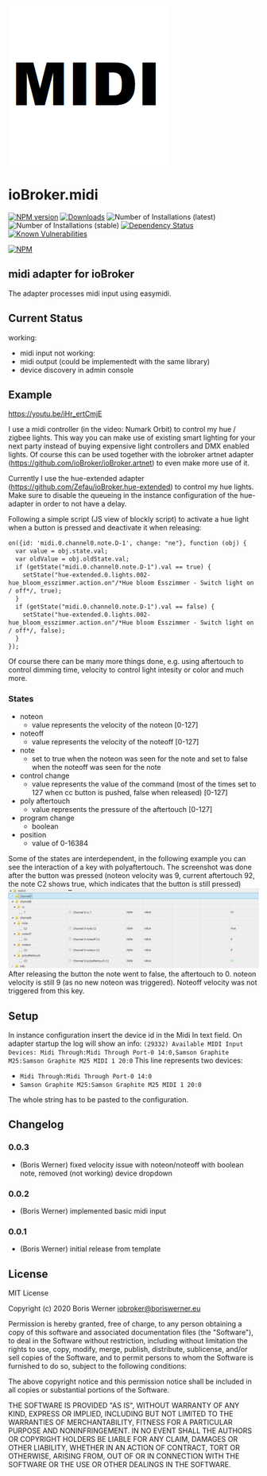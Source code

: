 ![Logo](admin/midi.png)
# ioBroker.midi

[![NPM version](http://img.shields.io/npm/v/iobroker.midi.svg)](https://www.npmjs.com/package/iobroker.midi)
[![Downloads](https://img.shields.io/npm/dm/iobroker.midi.svg)](https://www.npmjs.com/package/iobroker.midi)
![Number of Installations (latest)](http://iobroker.live/badges/midi-installed.svg)
![Number of Installations (stable)](http://iobroker.live/badges/midi-stable.svg)
[![Dependency Status](https://img.shields.io/david/boriswerner/iobroker.midi.svg)](https://david-dm.org/boriswerner/iobroker.midi)
[![Known Vulnerabilities](https://snyk.io/test/github/boriswerner/ioBroker.midi/badge.svg)](https://snyk.io/test/github/boriswerner/ioBroker.midi)

[![NPM](https://nodei.co/npm/iobroker.midi.png?downloads=true)](https://nodei.co/npm/iobroker.midi/)

## midi adapter for ioBroker

The adapter processes midi input using easymidi.

## Current Status
working:
- midi input
not working: 
- midi output (could be implementedt with the same library)
- device discovery in admin console

## Example
https://youtu.be/iHr_ertCmjE

I use a midi controller (in the video: Numark Orbit) to control my hue / zigbee lights.
This way you can make use of existing smart lighting for your next party instead of buying expensive light controllers and DMX enabled lights.
Of course this can be used together with the iobroker artnet adapter (https://github.com/ioBroker/ioBroker.artnet) to even make more use of it.

Currently I use the hue-extended adapter (https://github.com/Zefau/ioBroker.hue-extended) to control my hue lights. Make sure to disable the queueing in the instance configuration of the hue-adapter in order to not have a delay.

Following a simple script (JS view of blockly script) to activate a hue light when a button is pressed and deactivate it when releasing:
```
on({id: 'midi.0.channel0.note.D-1', change: "ne"}, function (obj) {
  var value = obj.state.val;
  var oldValue = obj.oldState.val;
  if (getState("midi.0.channel0.note.D-1").val == true) {
    setState("hue-extended.0.lights.002-hue_bloom_esszimmer.action.on"/*Hue bloom Esszimmer - Switch light on / off*/, true);
  }
  if (getState("midi.0.channel0.note.D-1").val == false) {
    setState("hue-extended.0.lights.002-hue_bloom_esszimmer.action.on"/*Hue bloom Esszimmer - Switch light on / off*/, false);
  }
});
```
Of course there can be many more things done, e.g. using aftertouch to control dimming time, velocity to control light intesity or color and much more.

### States
- noteon
  - value represents the velocity of the noteon [0-127]
- noteoff
  - value represents the velocity of the noteoff [0-127]
- note
  - set to true when the noteon was seen for the note and set to false when the noteoff was seen for the note
- control change
  - value represents the value of the command (most of the times set to 127 when cc button is pushed, false when released) [0-127]
- poly aftertouch
  - value represents the pressure of the aftertouch [0-127]
- program change
  - boolean
- position
  - value of 0-16384

Some of the states are interdependent, in the following example you can see the interaction of a key with polyaftertouch.
The screenshot was done after the button was pressed (noteon velocity was 9, current aftertouch 92, the note C2 shows true, which indicates that the button is still pressed)
![Example midi input](example_midi_in.png)
After releasing the button the note went to false, the aftertouch to 0. noteon velocity is still 9 (as no new noteon was triggered). Noteoff velocity was not triggered from this key.

## Setup
In instance configuration insert the device id in the Midi In text field.
On adapter startup the log will show an info:
`(29332) Available MIDI Input Devices: Midi Through:Midi Through Port-0 14:0,Samson Graphite M25:Samson Graphite M25 MIDI 1 20:0`
This line represents two devices:
- `Midi Through:Midi Through Port-0 14:0`
- `Samson Graphite M25:Samson Graphite M25 MIDI 1 20:0`

The whole string has to be pasted to the configuration.

## Changelog

### 0.0.3
* (Boris Werner) fixed velocity issue with noteon/noteoff with boolean note, removed (not working) device dropdown

### 0.0.2
* (Boris Werner) implemented basic midi input

### 0.0.1
* (Boris Werner) initial release from template

## License
MIT License

Copyright (c) 2020 Boris Werner <iobroker@boriswerner.eu>

Permission is hereby granted, free of charge, to any person obtaining a copy
of this software and associated documentation files (the "Software"), to deal
in the Software without restriction, including without limitation the rights
to use, copy, modify, merge, publish, distribute, sublicense, and/or sell
copies of the Software, and to permit persons to whom the Software is
furnished to do so, subject to the following conditions:

The above copyright notice and this permission notice shall be included in all
copies or substantial portions of the Software.

THE SOFTWARE IS PROVIDED "AS IS", WITHOUT WARRANTY OF ANY KIND, EXPRESS OR
IMPLIED, INCLUDING BUT NOT LIMITED TO THE WARRANTIES OF MERCHANTABILITY,
FITNESS FOR A PARTICULAR PURPOSE AND NONINFRINGEMENT. IN NO EVENT SHALL THE
AUTHORS OR COPYRIGHT HOLDERS BE LIABLE FOR ANY CLAIM, DAMAGES OR OTHER
LIABILITY, WHETHER IN AN ACTION OF CONTRACT, TORT OR OTHERWISE, ARISING FROM,
OUT OF OR IN CONNECTION WITH THE SOFTWARE OR THE USE OR OTHER DEALINGS IN THE
SOFTWARE.